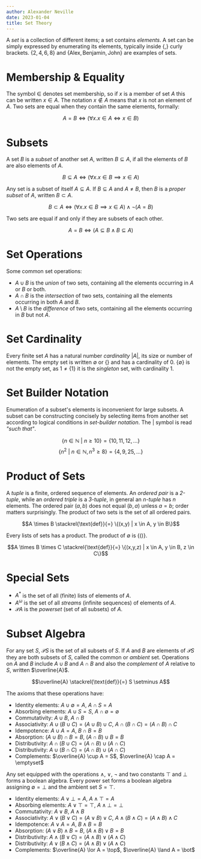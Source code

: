 ```yaml
---
author: Alexander Neville
date: 2023-01-04
title: Set Theory
---
```


A _set_ is a collection of different items; a set contains _elements_. A
set can be simply expressed by enumerating its elements, typically
inside $\{$,$\}$ curly brackets. $\{2,4,6,8\}$ and
$\{\text{Alex}, \text{Benjamin}, \text{John}\}$ are
examples of sets.

# Membership & Equality

The symbol $\in$ denotes set membership, so if $x$ is a member of set
$A$ this can be written $x \in A$. The notation $x \notin A$ means that
$x$ is not an element of $A$. Two sets are equal when they contain the
same elements, formally:

$$ A = B \iff (\forall x.x \in A \iff x \in B)$$

# Subsets

A set $B$ is a _subset_ of another set $A$, written $B \subseteq A$, if
all the elements of $B$ are also elements of $A$.

$$ B \subseteq A \iff (\forall x.x \in B \implies x \in A)$$

Any set is a subset of itself $A \subseteq A$. If $B \subseteq A$ and
$A \neq B$, then $B$ is a _proper subset_ of $A$, written $B \subset A$.

$$
B \subset A \iff (\forall x.x \in B \implies x \in A) \land \neg (A =
B)
$$

Two sets are equal if and only if they are subsets of each other.

$$ A = B \iff (A \subseteq B \land B \subseteq A)$$

# Set Operations

Some common set operations:

- $A \cup B$ is the _union_ of two sets, containing all the elements
  occurring in $A$ or $B$ or both.
- $A \cap B$ is the _intersection_ of two sets, containing all the
  elements occurring in both $A$ and $B$.
- $A \setminus B$ is the _difference_ of two sets, containing all the
  elements occurring in $B$ but not $A$.

# Set Cardinality

Every finite set $A$ has a natural number _cardinality_ $|A|$, its size
or number of elements. The empty set is written $\emptyset$ or $\{\}$
and has a cardinality of $0$. $\{\emptyset\}$ is not the empty set, as
$1 \neq \{1\}$ it is the _singleton_ set, with cardinality $1$.

# Set Builder Notation

Enumeration of a subset\'s elements is inconvenient for large subsets. A
subset can be constructing concisely by selecting items from another set
according to logical conditions in _set-builder notation_. The $|$
symbol is read _\"such that\"_.

$$\{n \in \mathbb{N} \text{ } |  \text{ }n \ge 10\} = \{10, 11, 12, \ldots\}$$
$$\{n^2 \text{ } |  \text{ } n\in \mathbb{N}, n^3 \ge 8\} = \{4, 9, 25, \ldots\}$$

# Product of Sets

A _tuple_ is a finite, ordered sequence of elements. An _ordered pair_
is a _2-tuple_, while an _ordered triple_ is a _3-tuple_, in general an
_n-tuple_ has $n$ elements. The ordered pair $(a, b)$ does not equal
$(b,a)$ unless $a=b$; order matters surprisingly. The product of two
sets is the set of all ordered pairs.

$$A \times B \stackrel{\text{def}}{=} \{(x,y) | x \in A, y \in B\}$$

Every lists of sets has a product. The product of $\emptyset$ is
$\{()\}$.

$$A \times B \times C \stackrel{\text{def}}{=} \{(x,y,z) | x \in A, y \in B, z \in C\}$$

# Special Sets

- $A^\ast$ is the set of all (finite) lists of elements of $A$.
- $A ^\omega$ is the set of all _streams_ (infinite sequences) of
  elements of $A$.
- $\mathcal{P}A$ is the _powerset_ (set of all subsets) of $A$.

# Subset Algebra

For any set $S$, $\mathcal{P}S$ is the set of all subsets of $S$. If $A$
and $B$ are elements of $\mathcal{P}S$ they are both subsets of $S$,
called the common or _ambient_ set. Operations on $A$ and $B$ include
$A \cup B$ and $A \cap B$ and also the _complement_ of $A$ relative to
$S$, written $\overline{A}$.

$$\overline{A} \stackrel{\text{def}}{=} S \setminus A$$

The axioms that these operations have:

- Identity elements: $A \cup \emptyset = A$, $A \cap S = A$
- Absorbing elements: $A \cup S = S$, $A\cap \emptyset = \emptyset$
- Commutativity: $A \cup B$, $A \cap B$
- Associativity: $A \cup (B \cup C) = (A \cup B) \cup C$,
  $A \cap (B \cap C) = (A \cap B) \cap C$
- Idempotence: $A \cup A = A$, $B \cap B = B$
- Absorption: $(A \cup B) \cap B = B$, $(A \cap B) \cup B = B$
- Distributivity: $A \cap (B \cup C) = (A \cap B) \cup (A \cap C)$
- Distributivity: $A \cup (B \cap C) = (A \cap B) \cup (A \cap C)$
- Complements: $\overline{A} \cup A = S$,
  $\overline{A} \cap A = \emptyset$

Any set equipped with the operations $\land$, $\lor$, $\neg$ and two
constants $\top$ and $\bot$ forms a boolean algebra. Every power set
forms a boolean algebra assigning $\emptyset = \bot$ and the ambient set
$S = \top$.

- Identity elements: $A \lor \bot = A$, $A \land \top = A$
- Absorbing elements: $A \lor \top = \top$, $A\land \bot = \bot$
- Commutativity: $A \lor B$, $A \land B$
- Associativity: $A \lor (B \lor C) = (A \lor B) \lor C$,
  $A \land (B \land C) = (A \land B) \land C$
- Idempotence: $A \lor A = A$, $B \land B = B$
- Absorption: $(A \lor B) \land B = B$, $(A \land B) \lor B = B$
- Distributivity: $A \land (B \lor C) = (A \land B) \lor (A \land C)$
- Distributivity: $A \lor (B \land C) = (A \land B) \lor (A \land C)$
- Complements: $\overline{A} \lor A = \top$,
  $\overline{A} \land A = \bot$
